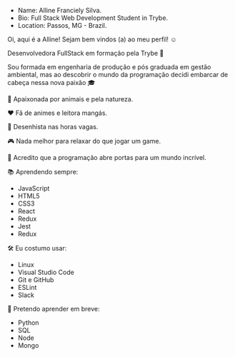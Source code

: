 - Name: Alline Franciely Silva.
- Bio: Full Stack Web Development Student in Trybe.
- Location: Passos, MG - Brazil.

Oi, aqui é a Alline! Sejam bem vindos (a) ao meu perfil! :relaxed:


Desenvolvedora FullStack em formação pela Trybe :green_heart:

Sou formada em engenharia de produção e pós graduada em gestão ambiental, mas ao descobrir o mundo da programação decidi embarcar de cabeça nessa nova paixão :mortar_board:


:dog: Apaixonada por animais e pela natureza.

❤️ Fã de animes e  leitora mangás.

:art: Desenhista nas horas vagas.

:video_game: Nada melhor para relaxar do que jogar um game.

:key: Acredito que a programação abre portas para um mundo incrível.


📚 Aprendendo sempre:
- JavaScript 
- HTML5 
- CSS3 
- React 
- Redux 
- Jest 
- Redux

🛠️ Eu costumo usar:
- Linux
-  Visual Studio Code 
-  Git e GitHub
-  ESLint 
-  Slack

📖 Pretendo aprender em breve:
- Python 
- SQL 
- Node 
- Mongo
